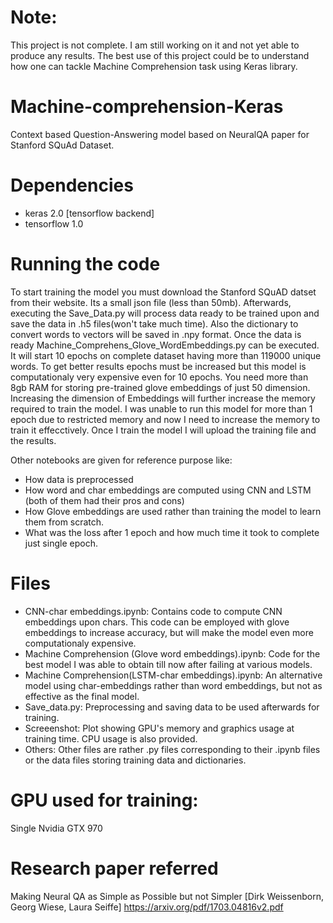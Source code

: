 # Note:
This project is not complete. I am still working on it and not yet able to produce any results. The best use of this project could be to understand how one can tackle Machine Comprehension task using Keras library. 

# Machine-comprehension-Keras
Context based Question-Answering model based on NeuralQA paper for Stanford SQuAd Dataset.

# Dependencies
- keras 2.0 [tensorflow backend]
- tensorflow 1.0

# Running the code
To start training the model you must download the Stanford SQuAD datset from their website. Its a small json file (less than 50mb). Afterwards, executing the Save_Data.py will process data ready to be trained upon and save the data in .h5 files(won't take much time). Also the dictionary to convert words to vectors will be saved in .npy format. Once the data is ready Machine_Comprehens_Glove_WordEmbeddings.py can be executed. It will start 10 epochs on complete dataset having more than 119000 unique words. To get better results epochs must be increased but this model is computationaly very expensive even for 10 epochs. You need more than 8gb RAM for storing pre-trained glove embeddings of just 50 dimension. Increasing the dimension of Embeddings will further increase the memory required to train the model. I was unable to run this model for more than 1 epoch due to restricted memory and now I need to increase the memory to train it effecctively. Once I train the model I will upload the training file and the results.

Other notebooks are given for reference purpose like:
- How data is preprocessed
- How word and char embeddings are computed using CNN and LSTM (both of them had their pros and cons)
- How Glove embeddings are used rather than training the model to learn them from scratch.
- What was the loss after 1 epoch and how much time it took to complete just single epoch.

# Files
- CNN-char embeddings.ipynb: Contains code to compute CNN embeddings upon chars. This code can be employed with glove embeddings to increase accuracy, but will make the model even more computationaly expensive.
- Machine Comprehension (Glove word embeddings).ipynb: Code for the best model I was able to obtain till now after failing at various models.
- Machine Comprehension(LSTM-char embeddings).ipynb: An alternative model using char-embeddings rather than word embeddings, but not as effective as the final model.
- Save_data.py: Preprocessing and saving data to be used  afterwards for training.
- Screeenshot: Plot showing GPU's memory and graphics usage at training time. CPU usage is also provided.
- Others: Other files are rather .py files corresponding to their .ipynb files or the data files storing training data and dictionaries.

# GPU used for training:
Single Nvidia GTX 970

# Research paper referred
Making Neural QA as Simple as Possible but not Simpler
[Dirk Weissenborn, Georg Wiese, Laura Seiffe]
https://arxiv.org/pdf/1703.04816v2.pdf
